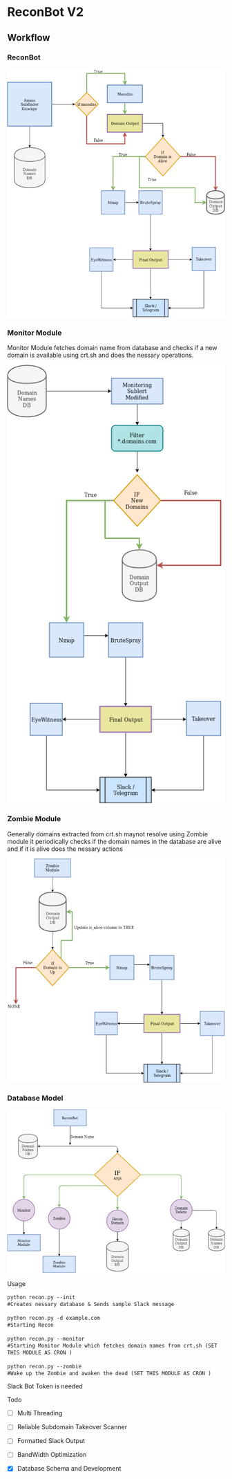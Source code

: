 # ReconBot V2
## Workflow

### ReconBot

![reconbot](flowdiagram/ReconBot_v2.png)

### Monitor Module
Monitor Module fetches domain name from database and checks if a new domain is available using crt.sh and does the nessary operations.

![monitormodule](flowdiagram/Monitor_Module.png)

### Zombie Module

Generally domains extracted from crt.sh maynot resolve using Zombie module it periodically checks if the domain names in the database are alive and if it is alive does the nessary actions

![zombiemodule](flowdiagram/ZombieModule.png)

### Database Model

![db_model](flowdiagram/Database_Workflow.png)

Usage

    python recon.py --init 
    #Creates nessary database & Sends sample Slack message

    python recon.py -d example.com
    #Starting Recon
    
    python recon.py --monitor
    #Starting Monitor Module which fetches domain names from crt.sh (SET THIS MODULE AS CRON )
    
    python recon.py --zombie
    #Wake up the Zombie and awaken the dead (SET THIS MODULE AS CRON )
   Slack Bot Token is needed


Todo

 - [ ] Multi Threading
 - [ ] Reliable Subdomain Takeover Scanner
 - [ ] Formatted Slack Output
 - [ ] BandWidth Optimization
 - [x] Database Schema and Development


 
